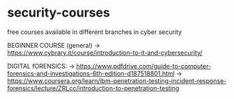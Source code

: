 # security-courses
free courses available in different branches in cyber security

BEGINNER COURSE (general)
-> https://www.cybrary.it/course/introduction-to-it-and-cybersecurity/ 

DIGITAL fORENSICS:
->	https://www.pdfdrive.com/guide-to-computer-forensics-and-investigations-6th-edition-d187518801.html
->	https://www.coursera.org/learn/ibm-penetration-testing-incident-response-forensics/lecture/ZRLcc/introduction-to-penetration-testing

